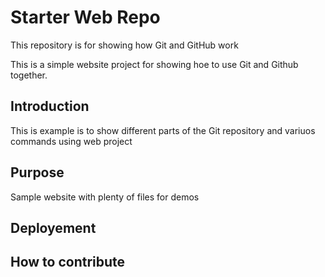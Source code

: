 # Starter Web Repo

This repository is for showing how Git and GitHub work

This is a simple website project for showing hoe to use Git and Github together.

## Introduction

This is example is to show different parts of the Git repository and variuos commands using web project

## Purpose

Sample website with plenty of files for demos

## Deployement

## How to contribute